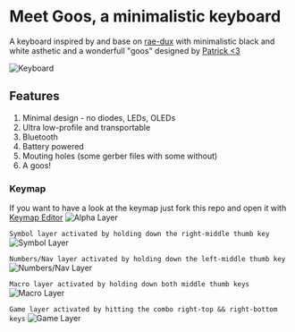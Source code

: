 # Meet Goos, a minimalistic keyboard

A keyboard inspired by and base on [rae-dux](https://github.com/andrewjrae/rae-dux) with minimalistic black and white asthetic and a wonderfull "goos" designed by [Patrick <3](https://www.github.com/pgorner)

![Keyboard](https://i.imgur.com/OIOcG1Y.jpeg)

## Features
1. Minimal design - no diodes, LEDs, OLEDs
2. Ultra low-profile and transportable
3. Bluetooth
4. Battery powered
5. Mouting holes (some gerber files with some without)
7. A goos!

### Keymap
If you want to have a look at the keymap just fork this repo and open it with [Keymap Editor](https://nickcoutsos.github.io/keymap-editor/)
![Alpha Layer](https://i.imgur.com/9O0QuCG.png)

`Symbol layer activated by holding down the right-middle thumb key`
![Symbol Layer](https://i.imgur.com/6udqeZL.png)

`Numbers/Nav layer activated by holding down the left-middle thumb key`
![Numbers/Nav Layer](https://i.imgur.com/38qrMfV.png)

`Macro layer activated by holding down both middle thumb keys`
![Macro Layer](https://i.imgur.com/p13jDE0.png)

`Game layer activated by hitting the combo right-top && right-bottom keys`
![Game Layer](https://i.imgur.com/46FRrPh.png)
